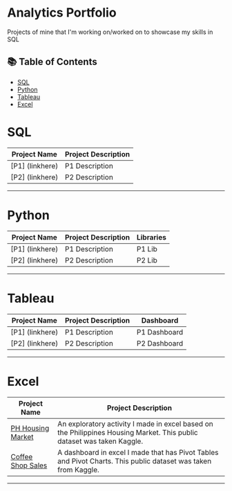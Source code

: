 # Analytics Portfolio
Projects of mine that I'm working on/worked on to showcase my skills in SQL

## 📚 Table of Contents
- [SQL](#sql)
- [Python](#python)
- [Tableau](#tableau)
- [Excel](#excel)

# SQL
| Project Name| Project Description | 
|---|---|
| [P1] (linkhere) | P1 Description | 
| [P2] (linkhere) | P2 Description|  

***

# Python
| Project Name| Project Description | Libraries | 
|---|---|---|
| [P1] (linkhere) | P1 Description | P1 Lib |
| [P2] (linkhere) | P2 Description| P2 Lib |

***

# Tableau
| Project Name| Project Description | Dashboard | 
|---|---|---|
| [P1] (linkhere) | P1 Description | P1 Dashboard |
| [P2] (linkhere) | P2 Description| P2 Dashboard |

***

# Excel
| Project Name| Project Description | 
|---|---|
| [PH Housing Market](https://github.com/CAgulto19/Data-Portfolio/blob/main/Excel/PH%20Housing.xlsx) | An exploratory activity I made in excel based on the Philippines Housing Market. This public dataset was taken Kaggle. |
| [Coffee Shop Sales](https://github.com/CAgulto19/Data-Portfolio/blob/main/Excel/Coffee%20Shop%20Sales.xlsx) | A dashboard in excel I made that has Pivot Tables and Pivot Charts. This public dataset was taken from Kaggle. |

***
